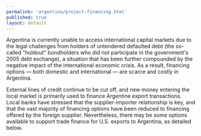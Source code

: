 ```yaml
---
permalink: 'argentina/project-financing.html'
published: true
layout: default
---
```

Argentina is currently unable to access international capital markets due to the legal challenges from holders of untendered defaulted debt (the so-called "holdout" bondholders who did not participate in the government's 2005 debt exchange), a situation that has been further compounded by the negative impact of the international economic crisis. As a result, financing options ― both domestic and international ― are scarce and costly in Argentina.

External lines of credit continue to be cut off, and new money entering the local market is primarily used to finance Argentine export transactions. Local banks have stressed that the supplier-importer relationship is key, and that the vast majority of financing options have been reduced to financing offered by the foreign supplier. Nevertheless, there may be some options available to support trade finance for U.S. exports to Argentina, as detailed below.
